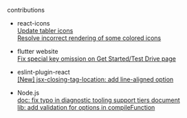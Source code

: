 

contributions
- react-icons <br>
[Update tabler icons](https://github.com/react-icons/react-icons/pull/811) <br/>
[Resolve incorrect rendering of some colored icons](https://github.com/react-icons/react-icons/pull/830)

- flutter website <br>
[Fix special key omission on Get Started/Test Drive page](https://github.com/flutter/website/pull/10721)

- eslint-plugin-react <br>
[[New] jsx-closing-tag-location: add line-aligned option](https://github.com/jsx-eslint/eslint-plugin-react/pull/3777)

- Node.js <br>
[doc: fix typo in diagnostic tooling support tiers document](https://github.com/nodejs/node/pull/54058) <br/>
[lib: add validation for options in compileFunction](https://github.com/nodejs/node/pull/56023)


